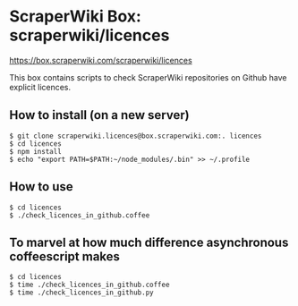 # ScraperWiki Box: scraperwiki/licences #

https://box.scraperwiki.com/scraperwiki/licences

This box contains scripts to check ScraperWiki repositories on Github have explicit licences.

## How to install (on a new server) ##

    $ git clone scraperwiki.licences@box.scraperwiki.com:. licences
    $ cd licences
    $ npm install
    $ echo "export PATH=$PATH:~/node_modules/.bin" >> ~/.profile

## How to use ##

    $ cd licences
    $ ./check_licences_in_github.coffee

## To marvel at how much difference asynchronous coffeescript makes ##

    $ cd licences
    $ time ./check_licences_in_github.coffee
    $ time ./check_licences_in_github.py